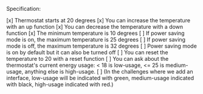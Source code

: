Specification:

[x] Thermostat starts at 20 degrees
[x] You can increase the temperature with an up function
[x] You can decrease the temperature with a down function
[x] The minimum temperature is 10 degrees
[ ] If power saving mode is on, the maximum temperature is 25 degrees
[ ] If power saving mode is off, the maximum temperature is 32 degrees
[ ] Power saving mode is on by default but it can also be turned off
[ ] You can reset the temperature to 20 with a reset function
[ ] You can ask about the thermostat's current energy usage: < 18 is low-usage, <= 25 is medium-usage, anything else is high-usage.
[ ] (In the challenges where we add an interface, low-usage will be indicated with green, medium-usage indicated with black, high-usage indicated with red.)
